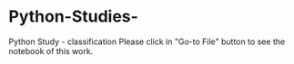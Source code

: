 # Python-Studies-
Python Study - classification
Please click in "Go-to File" button to see the notebook of this work.
